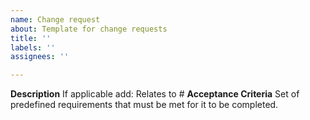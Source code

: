 ```yaml
---
name: Change request
about: Template for change requests
title: ''
labels: ''
assignees: ''

---
```


**Description**
If applicable add: Relates to # 
**Acceptance Criteria**
Set of predefined requirements that must be met for it to be completed.
